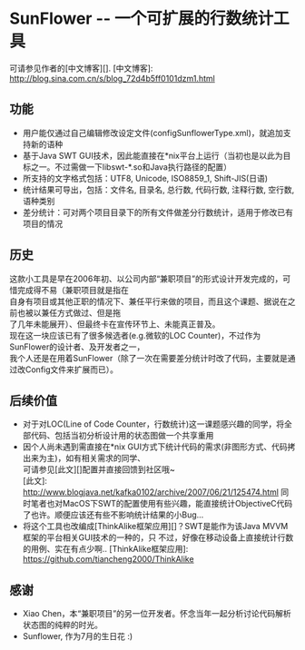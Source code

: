 SunFlower -- 一个可扩展的行数统计工具
=====================================

可请参见作者的[中文博客][].
[中文博客]: http://blog.sina.com.cn/s/blog_72d4b5ff0101dzm1.html

功能
------
* 用户能仅通过自己编辑修改设定文件(configSunflowerType.xml)，就追加支持新的语种  
* 基于Java SWT GUI技术，因此能直接在*nix平台上运行（当初也是以此为目标之一。不过需做一下libswt-\*.so和Java执行路径的配置）  
* 所支持的文字格式包括：UTF8, Unicode, ISO8859_1, Shift-JIS(日语)  
* 统计结果可导出，包括：文件名, 目录名, 总行数, 代码行数, 注释行数, 空行数, 语种类别  
* 差分统计：可对两个项目目录下的所有文件做差分行数统计，适用于修改已有项目的情况  

历史
-------
这款小工具是早在2006年初、以公司内部“兼职项目”的形式设计开发完成的，可惜完成得不易（兼职项目就是指在  
自身有项目或其他正职的情况下、兼任平行来做的项目，而且这个课题、据说在之前也被以兼任方式做过、但是拖  
了几年未能展开）、但最终卡在宣传环节上、未能真正普及。  
现在这一块应该已有了很多候选者(e.g.微软的LOC Counter)，不过作为SunFlower的设计者、及开发者之一，  
我个人还是在用着SunFlower（除了一次在需要差分统计时改了代码，主要就是通过改Config文件来扩展而已）。

后续价值
---------------
* 对于对LOC(Line of Code Counter，行数统计)这一课题感兴趣的同学，将全部代码、包括当初分析设计用的状态图做一个共享重用  
* 因个人尚未遇到需直接在*nix GUI方式下统计代码的需求(非图形方式、代码拷出来为主)，如有相关需求的同学、  
  可请参见[此文][]配置并直接回馈到社区哦~  
  [此文]: http://www.blogjava.net/kafka0102/archive/2007/06/21/125474.html
  同时笔者也对MacOS下SWT的配置使用有些兴趣，能直接统计ObjectiveC代码了也许。顺便应该还有些不影响统计结果的小Bug…  
* 将这个工具也改编成[ThinkAlike框架应用][]？SWT是能作为该Java MVVM框架的平台相关GUI技术的一种的，只
  不过，好像在移动设备上直接统计行数的用例、实在有点少啊..
  [ThinkAlike框架应用]: https://github.com/tiancheng2000/ThinkAlike

感谢
---------
* Xiao Chen，本“兼职项目”的另一位开发者。怀念当年一起分析讨论代码解析状态图的纯粹的时光。
* Sunflower, 作为7月的生日花 :) 

